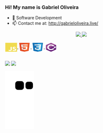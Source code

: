 ### Hi! My name is Gabriel Oliveira

- 🔭 Software Development
- 📫 Contact me at: http://gabrieloliveira.live/
<div align="center">
  <a href="https://github.com/GabrielVeneza">
  <img height="180em" src="https://github-readme-stats.vercel.app/api?username=GabrielVeneza&show_icons=true&theme=react&include_all_commits=true&count_private=true"/>
  <img height="180em" src="https://github-readme-stats.vercel.app/api/top-langs/?username=GabrielVeneza&layout=compact&langs_count=7&theme=react "/>
</div>
  
  <div style="display: inline_block"><br>
  <img align="center" alt="Rafa-Js" height="30" width="40" src="https://raw.githubusercontent.com/devicons/devicon/master/icons/javascript/javascript-plain.svg">
  <img align="center" alt="Rafa-HTML" height="30" width="40" src="https://raw.githubusercontent.com/devicons/devicon/master/icons/html5/html5-original.svg">
  <img align="center" alt="Rafa-CSS" height="30" width="40" src="https://raw.githubusercontent.com/devicons/devicon/master/icons/css3/css3-original.svg">
  <img align="center" alt="Rafa-Csharp" height="30" width="40" src="https://raw.githubusercontent.com/devicons/devicon/master/icons/csharp/csharp-original.svg">
  
</div>

##
  
  <div> 
    
   <a href = "https://www.instagram.com/gabrielll_olive/?hl=pt-br"><img src="https://img.shields.io/badge/-Instagram-%23E4405F?style=for-the-badge&logo=instagram&logoColor=white" target="_blank"></a>
  <a href = "mailto:gabrielvicenoliveira@gmail.com"><img src="https://img.shields.io/badge/-Gmail-%23333?style=for-the-badge&logo=gmail&logoColor=white" target="_blank"></a>
 
![Snake animation](https://github.com/GabrielVeneza/GabrielVeneza/blob/output/github-contribution-grid-snake.svg) 
 
</div>
